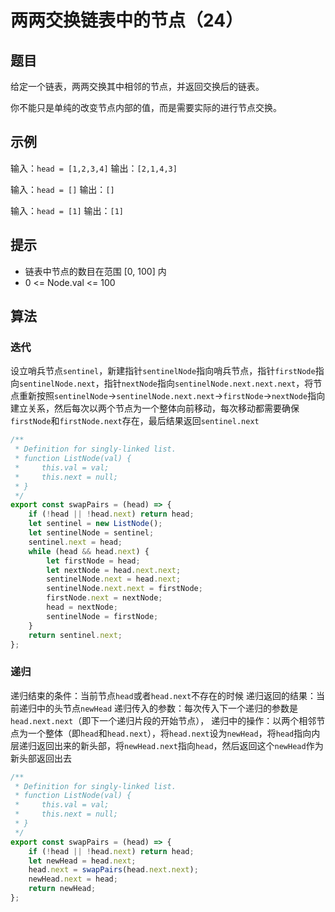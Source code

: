 # 两两交换链表中的节点（24）

## 题目

给定一个链表，两两交换其中相邻的节点，并返回交换后的链表。

你不能只是单纯的改变节点内部的值，而是需要实际的进行节点交换。

## 示例

输入：`head = [1,2,3,4]`
输出：`[2,1,4,3]`

输入：`head = []`
输出：`[]`

输入：`head = [1]`
输出：`[1]`
 

## 提示

- 链表中节点的数目在范围 [0, 100] 内
- 0 <= Node.val <= 100

## 算法

### 迭代

设立哨兵节点`sentinel`，新建指针`sentinelNode`指向哨兵节点，指针`firstNode`指向`sentinelNode.next`，指针`nextNode`指向`sentinelNode.next.next.next`，将节点重新按照`sentinelNode`->`sentinelNode.next.next`->`firstNode`->`nextNode`指向建立关系，然后每次以两个节点为一个整体向前移动，每次移动都需要确保`firstNode`和`firstNode.next`存在，最后结果返回`sentinel.next`

```js
/**
 * Definition for singly-linked list.
 * function ListNode(val) {
 *     this.val = val;
 *     this.next = null;
 * }
 */
export const swapPairs = (head) => {
	if (!head || !head.next) return head;
	let sentinel = new ListNode();
	let sentinelNode = sentinel;
	sentinel.next = head;
	while (head && head.next) {
		let firstNode = head;
		let nextNode = head.next.next;
		sentinelNode.next = head.next;
		sentinelNode.next.next = firstNode;
		firstNode.next = nextNode;
		head = nextNode;
		sentinelNode = firstNode;
	}
	return sentinel.next;
};
```

### 递归

递归结束的条件：当前节点`head`或者`head.next`不存在的时候
递归返回的结果：当前递归中的头节点`newHead`
递归传入的参数：每次传入下一个递归的参数是`head.next.next`（即下一个递归片段的开始节点），
递归中的操作：以两个相邻节点为一个整体（即`head`和`head.next`），将`head.next`设为`newHead`，将`head`指向内层递归返回出来的新头部，将`newHead.next`指向`head`，然后返回这个`newHead`作为新头部返回出去

```js
/**
 * Definition for singly-linked list.
 * function ListNode(val) {
 *     this.val = val;
 *     this.next = null;
 * }
 */
export const swapPairs = (head) => {
	if (!head || !head.next) return head;
	let newHead = head.next;
	head.next = swapPairs(head.next.next);
	newHead.next = head;
	return newHead;
};
```